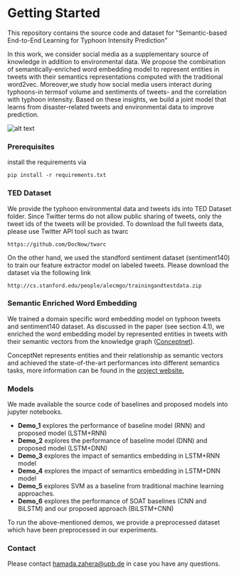 # Getting Started

This repository contains the source code and dataset for "Semantic-based End-to-End Learning for Typhoon Intensity Prediction" 

In this work, we consider social media as a supplementary source of knowledge in addition to environmental data. We propose the combination of semantically-enriched word embedding model to represent entities in tweets with their semantics representations computed with the traditional word2vec. Moreover,we study how social media users interact during typhoons-in termsof volume and sentiments of tweets- and the correlation with typhoon intensity. Based on these insights, we build a joint model that learns from disaster-related tweets and environmental data to improve prediction. 

![alt text](https://www.dropbox.com/s/bvdc485pzd4lebe/JointModel-Extension.png?dl=0)
 
### Prerequisites

install the requirements via

```
pip install -r requirements.txt

```
### TED Dataset
We provide the typhoon environmental data and tweets ids into TED Dataset folder. Since Twitter terms do not allow public sharing of tweets, only the tweet ids of the tweets will be provided. To download the full tweets data, please use Twitter API tool such as twarc

```
https://github.com/DocNow/twarc

```
On the other hand, we used the standford sentiment dataset (sentiment140) to train our feature extractor model on labeled tweets. Please download the dataset via the following link
```
http://cs.stanford.edu/people/alecmgo/trainingandtestdata.zip
```
### Semantic Enriched Word Embedding ###
We trained a domain specific word embedding model on typhoon tweets and sentiment140 dataset. As discussed in the paper (see section 4.1), we enriched the word embedding model by represented entities in tweets with their semantic vectors from the knowledge graph ([Conceptnet](http://conceptnet.io/)).

ConceptNet represents entities and their relationship as semantic vectors and achieved the state-of-the-art performances into different semantics tasks, more information can be found in the [project website.](https://github.com/commonsense/conceptnet-numberbatch)
### Models
We made available the source code of baselines and proposed models into jupyter notebooks. 

- **Demo_1** explores the performance of baseline model (RNN) and proposed model (LSTM+RNN)
- **Demo_2** explores the performance of baseline model (DNN) and proposed model (LSTM+DNN)
- **Demo_3** explores the impact of semantics embedding in LSTM+RNN model
- **Demo_4** explores the impact of semantics embedding in LSTM+DNN model
- **Demo_5** explores SVM as a baseline from traditional machine learning approaches.
- **Demo_6** explores the performance of SOAT baselines (CNN and BiLSTM) and our proposed approach (BiLSTM+CNN)

To run the above-mentioned demos, we provide a preprocessed dataset which have been preprocessed in our experiments.
### Contact

Please contact hamada.zahera@upb.de in case you have any questions.
